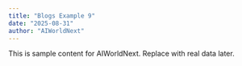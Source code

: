 ```yaml
---
title: "Blogs Example 9"
date: "2025-08-31"
author: "AIWorldNext"
---
```

This is sample content for AIWorldNext. Replace with real data later.
